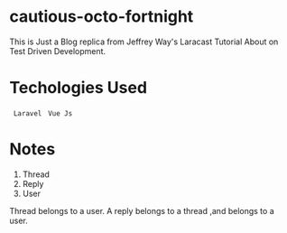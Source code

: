 # cautious-octo-fortnight
This is Just a Blog replica from Jeffrey Way's Laracast Tutorial About on Test Driven Development.


# Techologies Used 

``` Laravel```
``` Vue Js```

# Notes
  1. Thread
  2. Reply
  3. User

  Thread belongs to a user. 
  A reply belongs to a thread ,and belongs to a user. 
